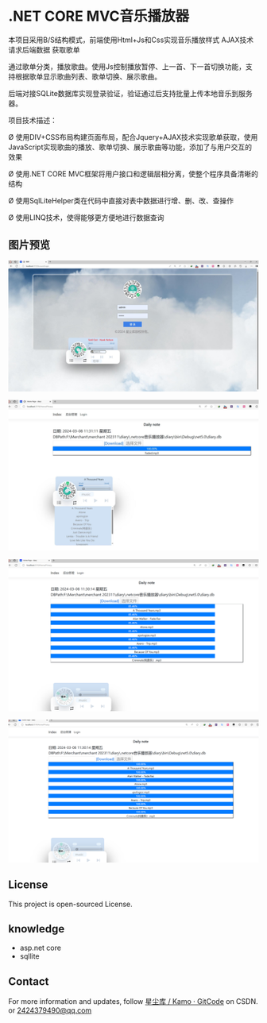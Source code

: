 # .NET CORE MVC音乐播放器

本项目采用B/S结构模式，前端使用Html+Js和Css实现音乐播放样式 AJAX技术请求后端数据 获取歌单

通过歌单分类，播放歌曲。使用Js控制播放暂停、上一首、下一首切换功能，支持根据歌单显示歌曲列表、歌单切换、展示歌曲。

后端对接SQLite数据库实现登录验证，验证通过后支持批量上传本地音乐到服务器。

项目技术描述：

Ø 使用DIV+CSS布局构建页面布局，配合Jquery+AJAX技术实现歌单获取，使用JavaScript实现歌曲的播放、歌单切换、展示歌曲等功能，添加了与用户交互的效果

Ø 使用.NET CORE MVC框架将用户接口和逻辑层相分离，使整个程序具备清晰的结构

Ø 使用SqlLiteHelper类在代码中直接对表中数据进行增、删、改、查操作

Ø 使用LINQ技术，使得能够更方便地进行数据查询

## 图片预览

![1](pic/1.jpg)

![2](pic/2.jpg)

![3](pic/3.png)

![4](pic/4.png)

## License

This project is open-sourced License.

## knowledge

-  asp.net core
-  sqllite 

## Contact

For more information and updates, follow [星尘库 / Kamo · GitCode](https://gitcode.net/qq_28821897/kamo/) on CSDN. or 2424379490@qq.com